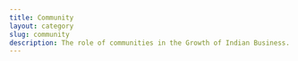 ```yaml
---
title: Community
layout: category
slug: community
description: The role of communities in the Growth of Indian Business.
---
```


